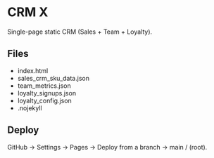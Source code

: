 # CRM X

Single-page static CRM (Sales + Team + Loyalty).

## Files
- index.html
- sales_crm_sku_data.json
- team_metrics.json
- loyalty_signups.json
- loyalty_config.json
- .nojekyll

## Deploy
GitHub → Settings → Pages → Deploy from a branch → main / (root).

